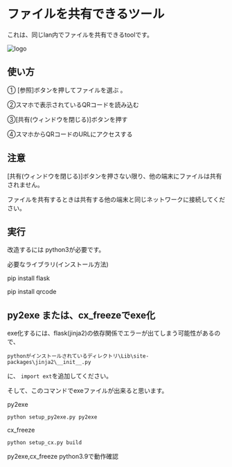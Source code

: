 # ファイルを共有できるツール

これは、同じlan内でファイルを共有できるtoolです。

![logo](https://raw.githubusercontent.com/rihitosan/file_kyouyuu/main/logo.png)

## 使い方

① [参照]ボタンを押してファイルを選ぶ 。

②スマホで表示されているQRコードを読み込む

③[共有(ウィンドウを閉じる)]ボタンを押す

④スマホからQRコードのURLにアクセスする

## 注意

[共有(ウィンドウを閉じる)]ボタンを押さない限り、他の端末にファイルは共有されません。


ファイルを共有するときは共有する他の端末と同じネットワークに接続してください。


## 実行

改造するには python3が必要です。

必要なライブラリ(インストール方法)

pip install flask

pip install qrcode

## py2exe または、cx_freezeでexe化

exe化するには、flask(jinja2)の依存関係でエラーが出てしまう可能性があるので、

```
pythonがインストールされているディレクトリ\Lib\site-packages\jinja2\__init__.py
```
に、 ```import ext```を追加してください。

そして、このコマンドでexeファイルが出来ると思います。


py2exe
```
python setup_py2exe.py py2exe
```

cx_freeze
```
python setup_cx.py build
```

py2exe,cx_freeze python3.9で動作確認 
